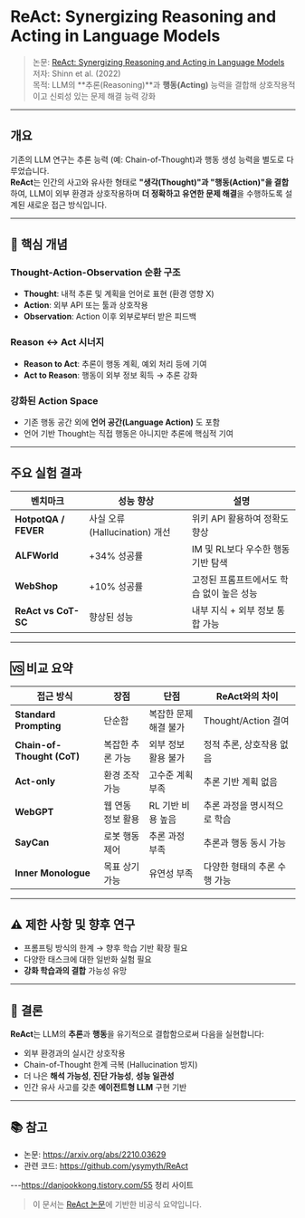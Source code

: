 # ReAct: Synergizing Reasoning and Acting in Language Models

> 논문: [ReAct: Synergizing Reasoning and Acting in Language Models](https://arxiv.org/abs/2210.03629)  
> 저자: Shinn et al. (2022)  
> 목적: LLM의 **추론(Reasoning)**과 **행동(Acting)** 능력을 결합해 상호작용적이고 신뢰성 있는 문제 해결 능력 강화

---

## 개요

기존의 LLM 연구는 추론 능력 (예: Chain-of-Thought)과 행동 생성 능력을 별도로 다루었습니다.  
**ReAct**는 인간의 사고와 유사한 형태로 **"생각(Thought)"과 "행동(Action)"을 결합**하여, LLM이 외부 환경과 상호작용하며 **더 정확하고 유연한 문제 해결**을 수행하도록 설계된 새로운 접근 방식입니다.

---

## 🔑 핵심 개념

### Thought-Action-Observation 순환 구조
- **Thought**: 내적 추론 및 계획을 언어로 표현 (환경 영향 X)
- **Action**: 외부 API 또는 툴과 상호작용
- **Observation**: Action 이후 외부로부터 받은 피드백

### Reason ↔ Act 시너지
- **Reason to Act**: 추론이 행동 계획, 예외 처리 등에 기여
- **Act to Reason**: 행동이 외부 정보 획득 → 추론 강화

### 강화된 Action Space
- 기존 행동 공간 외에 **언어 공간(Language Action)** 도 포함
- 언어 기반 Thought는 직접 행동은 아니지만 추론에 핵심적 기여

---

##  주요 실험 결과

| 벤치마크 | 성능 향상 | 설명 |
|----------|-----------|------|
| **HotpotQA / FEVER** | 사실 오류(Hallucination) 개선 | 위키 API 활용하여 정확도 향상 |
| **ALFWorld** | +34% 성공률 | IM 및 RL보다 우수한 행동 기반 탐색 |
| **WebShop** | +10% 성공률 | 고정된 프롬프트에서도 학습 없이 높은 성능 |
| **ReAct vs CoT-SC** | 향상된 성능 | 내부 지식 + 외부 정보 통합 가능 |

---

## 🆚 비교 요약

| 접근 방식 | 장점 | 단점 | ReAct와의 차이 |
|-----------|------|------|----------------|
| **Standard Prompting** | 단순함 | 복잡한 문제 해결 불가 | Thought/Action 결여 |
| **Chain-of-Thought (CoT)** | 복잡한 추론 가능 | 외부 정보 활용 불가 | 정적 추론, 상호작용 없음 |
| **Act-only** | 환경 조작 가능 | 고수준 계획 부족 | 추론 기반 계획 없음 |
| **WebGPT** | 웹 연동 정보 활용 | RL 기반 비용 높음 | 추론 과정을 명시적으로 학습 |
| **SayCan** | 로봇 행동 제어 | 추론 과정 부족 | 추론과 행동 동시 가능 |
| **Inner Monologue** | 목표 상기 가능 | 유연성 부족 | 다양한 형태의 추론 수행 가능 |

---

## ⚠️ 제한 사항 및 향후 연구

- 프롬프팅 방식의 한계 → 향후 학습 기반 확장 필요
- 다양한 태스크에 대한 일반화 실험 필요
- **강화 학습과의 결합** 가능성 유망

---

## 🧩 결론

**ReAct**는 LLM의 **추론**과 **행동**을 유기적으로 결합함으로써 다음을 실현합니다:

- 외부 환경과의 실시간 상호작용
- Chain-of-Thought 한계 극복 (Hallucination 방지)
- 더 나은 **해석 가능성**, **진단 가능성**, **성능 일관성**
- 인간 유사 사고를 갖춘 **에이전트형 LLM** 구현 기반

---

## 📚 참고

- 논문: https://arxiv.org/abs/2210.03629
- 관련 코드: https://github.com/ysymyth/ReAct

---https://danjookkong.tistory.com/55 정리 사이트

> 이 문서는 [ReAct 논문](https://arxiv.org/abs/2210.03629)에 기반한 비공식 요약입니다.
